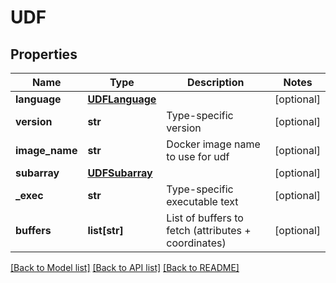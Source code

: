 # UDF

## Properties
Name | Type | Description | Notes
------------ | ------------- | ------------- | -------------
**language** | [**UDFLanguage**](UDFLanguage.md) |  | [optional] 
**version** | **str** | Type-specific version | [optional] 
**image_name** | **str** | Docker image name to use for udf | [optional] 
**subarray** | [**UDFSubarray**](UDFSubarray.md) |  | [optional] 
**_exec** | **str** | Type-specific executable text | [optional] 
**buffers** | **list[str]** | List of buffers to fetch (attributes + coordinates) | [optional] 

[[Back to Model list]](../README.md#documentation-for-models) [[Back to API list]](../README.md#documentation-for-api-endpoints) [[Back to README]](../README.md)


